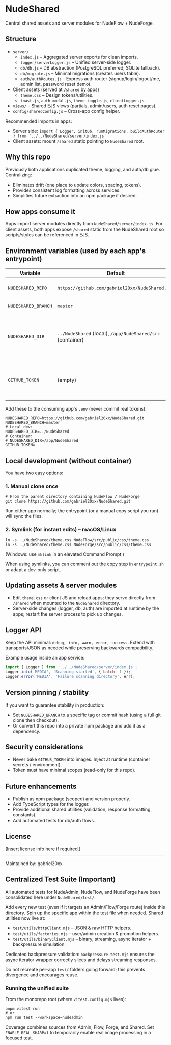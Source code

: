 # NudeShared

Central shared assets and server modules for NudeFlow + NudeForge.

## Structure

- `server/`
	- `index.js` – Aggregated server exports for clean imports.
	- `logger/serverLogger.js` – Unified server-side logger.
	- `db/db.js` – DB abstraction (PostgreSQL preferred; SQLite fallback).
	- `db/migrate.js` – Minimal migrations (creates users table).
	- `auth/authRoutes.js` – Express auth router (signup/login/logout/me, admin list, password reset demo).
- Client assets (served at `/shared` by apps)
	- `theme.css` – Design tokens/utilities.
	- `toast.js`, `auth-modal.js`, `theme-toggle.js`, `clientLogger.js`.
- `views/` – Shared EJS views (partials, admin/users, auth reset pages).
- `config/sharedConfig.js` – Cross-app config helper.

Recommended imports in apps:

- Server side: `import { Logger, initDb, runMigrations, buildAuthRouter } from '../../NudeShared/server/index.js'`
- Client assets: mount `/shared` static pointing to `NudeShared` root.

## Why this repo
Previously both applications duplicated theme, logging, and auth/db glue. Centralizing:
- Eliminates drift (one place to update colors, spacing, tokens).
- Provides consistent log formatting across services.
- Simplifies future extraction into an npm package if desired.

## How apps consume it
Apps import server modules directly from `NudeShared/server/index.js`. For client assets, both apps expose `/shared` static from the NudeShared root so scripts/styles can be referenced in EJS.

## Environment variables (used by each app's entrypoint)
| Variable | Default | Purpose |
|----------|---------|---------|
| `NUDESHARED_REPO` | `https://github.com/gabriel20xx/NudeShared.git` | Git clone URL for this repo. |
| `NUDESHARED_BRANCH` | `master` | Branch/tag to fetch. |
| `NUDESHARED_DIR` | `../NudeShared` (local), `/app/NudeShared/src` (container) | Target clone directory where this repo will be available. |
| `GITHUB_TOKEN` | (empty) | Optional token for private access (read-only).

Add these to the consuming app's `.env` (never commit real tokens):
```env
NUDESHARED_REPO=https://github.com/gabriel20xx/NudeShared.git
NUDESHARED_BRANCH=master
# Local dev:
NUDESHARED_DIR=../NudeShared
# Container:
# NUDESHARED_DIR=/app/NudeShared
GITHUB_TOKEN=
```

## Local development (without container)
You have two easy options:

### 1. Manual clone once
```
# From the parent directory containing NudeFlow / NudeForge
git clone https://github.com/gabriel20xx/NudeShared.git
```
Run either app normally; the entrypoint (or a manual copy script you run) will sync the files.

### 2. Symlink (for instant edits) – macOS/Linux
```
ln -s ../NudeShared/theme.css NudeFlow/src/public/css/theme.css
ln -s ../NudeShared/theme.css NudeForge/src/public/css/theme.css
```
(Windows: use `mklink` in an elevated Command Prompt.)

When using symlinks, you can comment out the copy step in `entrypoint.sh` or adapt a dev-only script.

## Updating assets & server modules
- Edit `theme.css` or client JS and reload apps; they serve directly from `/shared` when mounted to the `NudeShared` directory.
- Server-side changes (logger, db, auth) are imported at runtime by the apps; restart the server process to pick up changes.

## Logger API
Keep the API minimal: `debug, info, warn, error, success`. Extend with transports/JSON as needed while preserving backwards compatibility.

Example usage inside an app service:
```js
import { Logger } from '../../NudeShared/server/index.js';
Logger.info('MEDIA', 'Scanning started', { batch: 1 });
Logger.error('MEDIA', 'Failure scanning directory', err);
```

## Version pinning / stability
If you want to guarantee stability in production:
- Set `NUDESHARED_BRANCH` to a specific tag or commit hash (using a full git clone then checkout).
- Or convert this repo into a private npm package and add it as a dependency.

## Security considerations
- Never bake `GITHUB_TOKEN` into images. Inject at runtime (container secrets / environment).
- Token must have minimal scopes (read-only for this repo).

## Future enhancements
- Publish as npm package (scoped) and version properly.
- Add TypeScript types for the logger.
- Provide additional shared utilities (validation, response formatting, constants).
- Add automated tests for db/auth flows.

## License
(Insert license info here if required.)

---
Maintained by: gabriel20xx

## Centralized Test Suite (Important)

All automated tests for NudeAdmin, NudeFlow, and NudeForge have been consolidated here under `NudeShared/test/`.

Add every new test (even if it targets an Admin/Flow/Forge route) inside this directory. Spin up the specific app within the test file when needed. Shared utilities now live at:

- `test/utils/httpClient.mjs` – JSON & raw HTTP helpers.
- `test/utils/factories.mjs` – user/admin creation & promotion helpers.
- `test/utils/binaryClient.mjs` – binary, streaming, async iterator + backpressure simulation.

Dedicated backpressure validation: `backpressure.test.mjs` ensures the async iterator wrapper correctly slices and delays streaming responses.

Do not recreate per-app `test/` folders going forward; this prevents divergence and encourages reuse.

### Running the unified suite

From the monorepo root (where `vitest.config.mjs` lives):

```
pnpm vitest run
# or
npm run test --workspace=nudeadmin
```

Coverage combines sources from Admin, Flow, Forge, and Shared. Set `ENABLE_REAL_SHARP=1` to temporarily enable real image processing in a focused test.
